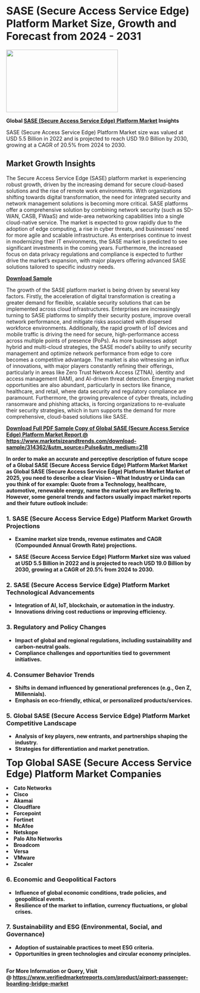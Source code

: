 <H1>SASE (Secure Access Service Edge) Platform Market Size, Growth and Forecast from 2024 - 2031</H1><img class="aligncenter size-medium wp-image-584254" src="https://thirdeyenews.in/wp-content/uploads/2024/09/Global-Market-Research-300x168.jpeg" alt="" width="300" height="168" /><p><strong>Global&nbsp;<a href="https://www.marketsizeandtrends.com/download-sample/314362/&amp;utm_source=Pulse&amp;utm_medium=218">SASE (Secure Access Service Edge) Platform Market</a> Insights</strong></p><p>SASE (Secure Access Service Edge) Platform Market size was valued at USD 5.5 Billion in 2022 and is projected to reach USD 19.0 Billion by 2030, growing at a CAGR of 20.5% from 2024 to 2030.</p><p><h2>Market Growth Insights</h2> <p>The Secure Access Service Edge (SASE) platform market is experiencing robust growth, driven by the increasing demand for secure cloud-based solutions and the rise of remote work environments. With organizations shifting towards digital transformation, the need for integrated security and network management solutions is becoming more critical. SASE platforms offer a comprehensive solution by combining network security (such as SD-WAN, CASB, FWaaS) and wide-area networking capabilities into a single cloud-native service. The market is expected to grow rapidly due to the adoption of edge computing, a rise in cyber threats, and businesses’ need for more agile and scalable infrastructure. As enterprises continue to invest in modernizing their IT environments, the SASE market is predicted to see significant investments in the coming years. Furthermore, the increased focus on data privacy regulations and compliance is expected to further drive the market’s expansion, with major players offering advanced SASE solutions tailored to specific industry needs.</p> <p><strong><a href="download-link-here">Download Sample</a></strong></p> <p>The growth of the SASE platform market is being driven by several key factors. Firstly, the acceleration of digital transformation is creating a greater demand for flexible, scalable security solutions that can be implemented across cloud infrastructures. Enterprises are increasingly turning to SASE platforms to simplify their security posture, improve overall network performance, and mitigate risks associated with dispersed workforce environments. Additionally, the rapid growth of IoT devices and mobile traffic is driving the need for secure, high-performance access across multiple points of presence (PoPs). As more businesses adopt hybrid and multi-cloud strategies, the SASE model's ability to unify security management and optimize network performance from edge to core becomes a competitive advantage. The market is also witnessing an influx of innovations, with major players constantly refining their offerings, particularly in areas like Zero Trust Network Access (ZTNA), identity and access management (IAM), and AI-driven threat detection. Emerging market opportunities are also abundant, particularly in sectors like finance, healthcare, and retail, where data security and regulatory compliance are paramount. Furthermore, the growing prevalence of cyber threats, including ransomware and phishing attacks, is forcing organizations to re-evaluate their security strategies, which in turn supports the demand for more comprehensive, cloud-based solutions like SASE.</p> <p><strong><a href="get-more-info-link-here"></p><p><span class=""><strong>Download Full PDF Sample Copy of Global SASE (Secure Access Service Edge) Platform Market Report</strong> @ <a href="https://www.marketsizeandtrends.com/download-sample/314362/&amp;utm_source=Pulse&amp;utm_medium=218" target="_blank">https://www.marketsizeandtrends.com/download-sample/314362/&amp;utm_source=Pulse&amp;utm_medium=218</a></span></p><p>In order to make an accurate and perceptive description of future scope of a Global&nbsp;SASE (Secure Access Service Edge) Platform Market Market as Global&nbsp;SASE (Secure Access Service Edge) Platform Market Market of 2025, you need to describe a clear Vision &ndash; What Industry or Linda can you think of for example: Quote from a Technology, healthcare, automotive, renewable energy, name the market you are Reffering to. However, some general trends and factors usually impact market reports and their future outlook include:</p><h3>1.&nbsp;<strong>SASE (Secure Access Service Edge) Platform Market Growth Projections</strong></h3><ul><li>Examine market size trends, revenue estimates and CAGR (Compounded Annual Growth Rate) projections.</li><li><p>SASE (Secure Access Service Edge) Platform Market size was valued at USD 5.5 Billion in 2022 and is projected to reach USD 19.0 Billion by 2030, growing at a CAGR of 20.5% from 2024 to 2030.</p></li></ul><h3>2.&nbsp;<strong>SASE (Secure Access Service Edge) Platform Market Technological Advancements</strong></h3><ul><li>Integration of AI, IoT, blockchain, or automation in the industry.</li><li>Innovations driving cost reductions or improving efficiency.</li></ul><h3>3.&nbsp;<strong>Regulatory and Policy Changes</strong></h3><ul><li>Impact of global and regional regulations, including sustainability and carbon-neutral goals.</li><li>Compliance challenges and opportunities tied to government initiatives.</li></ul><h3>4.&nbsp;<strong>Consumer Behavior Trends</strong></h3><ul><li>Shifts in demand influenced by generational preferences (e.g., Gen Z, Millennials).</li><li>Emphasis on eco-friendly, ethical, or personalized products/services.</li></ul><h3>5.&nbsp;<strong>Global SASE (Secure Access Service Edge) Platform Market Competitive Landscape</strong></h3><ul><li>Analysis of key players, new entrants, and partnerships shaping the industry.</li><li>Strategies for differentiation and market penetration.</li></ul><p data-pm-slice="1 1 []"><span style="color: inherit; font-family: inherit; font-size: 25px;">Top Global SASE (Secure Access Service Edge) Platform Market Companies</span></p><div class="" data-test-id=""><p><li>Cato Networks</li><li> Cisco</li><li> Akamai</li><li> Cloudflare</li><li> Forcepoint</li><li> Fortinet</li><li> McAfee</li><li> Netskope</li><li> Palo Alto Networks</li><li> Broadcom</li><li> Versa</li><li> VMware</li><li> Zscaler</li></p></div><h3>6.&nbsp;<strong>Economic and Geopolitical Factors</strong></h3><ul><li>Influence of global economic conditions, trade policies, and geopolitical events.</li><li>Resilience of the market to inflation, currency fluctuations, or global crises.</li></ul><h3>7.&nbsp;<strong>Sustainability and ESG (Environmental, Social, and Governance)</strong></h3><ul><li>Adoption of sustainable practices to meet ESG criteria.</li><li>Opportunities in green technologies and circular economy principles.</li></ul><h2><strong style="font-size: 14px;">For More Information or Query, Visit @&nbsp;</strong><a style="background-color: #ffffff; font-size: 14px;" href="https://www.marketsizeandtrends.com/report/sase-secure-access-service-edge-platform-market/" target="_blank">https://www.verifiedmarketreports.com/product/airport-passenger-boarding-bridge-market</a></h2>
